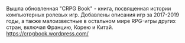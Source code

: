 Вышла обновленная "CRPG Book" - книга, посвященная истории компьютерных ролевых игр. Добавлены описания игр за 2017-2019 годы, а также малоизвестные в остальном мире RPG-игры других стран, включая Францию, Корею и Китай.
https://crpgbook.wordpress.com/